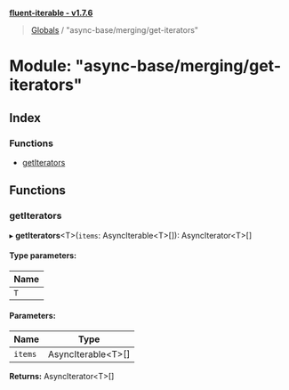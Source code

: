 **[fluent-iterable - v1.7.6](../README.md)**

> [Globals](../README.md) / "async-base/merging/get-iterators"

# Module: "async-base/merging/get-iterators"

## Index

### Functions

* [getIterators](_async_base_merging_get_iterators_.md#getiterators)

## Functions

### getIterators

▸ **getIterators**\<T>(`items`: AsyncIterable\<T>[]): AsyncIterator\<T>[]

#### Type parameters:

Name |
------ |
`T` |

#### Parameters:

Name | Type |
------ | ------ |
`items` | AsyncIterable\<T>[] |

**Returns:** AsyncIterator\<T>[]
